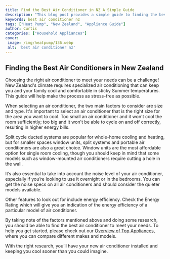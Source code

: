 ```yaml
---
title: Find the Best Air Conditioner in NZ A Simple Guide
description: "This blog post provides a simple guide to finding the best air conditioner for your home in New Zealand Discover tips for selecting the best air conditioner for your home and learn about ratings features and performance"
keywords: best air conditioner nz
tags: ["Heat Pump", "New Zealand", "Appliance Guide"]
author: Curtis
categories: ["Household Appliances"]
cover: 
 image: /img/heatpump/136.webp
 alt: 'best air conditioner nz'
---
```

## Finding the Best Air Conditioners in New Zealand

Choosing the right air conditioner to meet your needs can be a challenge! New Zealand's climate requires specialized air conditioning that can keep you and your family cool and comfortable in sticky Summer temperatures. This guide will help make the process as stress-free as possible. 

When selecting an air conditioner, the two main factors to consider are size and type. It's important to select an air conditioner that is the right size for the area you want to cool. Too small an air conditioner and it won't cool the room sufficiently; too big and it won't be able to cycle on and off correctly, resulting in higher energy bills. 

Split cycle ducted systems are popular for whole-home cooling and heating, but for smaller spaces window units, split systems and portable air conditioners are also a great choice. Window units are the most affordable option for single room cooling, though you should keep in mind that some models such as window-mounted air conditioners require cutting a hole in the wall. 

It’s also essential to take into account the noise level of your air conditioner, especially if you’re looking to use it overnight or in the bedrooms. You can get the noise specs on all air conditioners and should consider the quieter models available. 

Other features to look out for include energy efficiency. Check the Energy Rating which will give you an indication of the energy efficiency of a particular model of air conditioner. 

By taking note of the factors mentioned above and doing some research, you should be able to find the best air conditioner to meet your needs. To help you get started, please check out our [Overview of Top Appliances](./pages/appliance-overview), where you can compare different makes and models. 

With the right research, you’ll have your new air conditioner installed and keeping you cool sooner than you could imagine.

